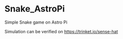 # Snake_AstroPi
Simple Snake game on Astro Pi

Simulation can be verified on https://trinket.io/sense-hat
